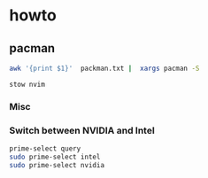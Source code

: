 # howto

## pacman

```sh
awk '{print $1}'  packman.txt |  xargs pacman -S
```

`stow nvim`

### Misc

### Switch between NVIDIA and Intel

```bash
prime-select query
sudo prime-select intel
sudo prime-select nvidia
```
